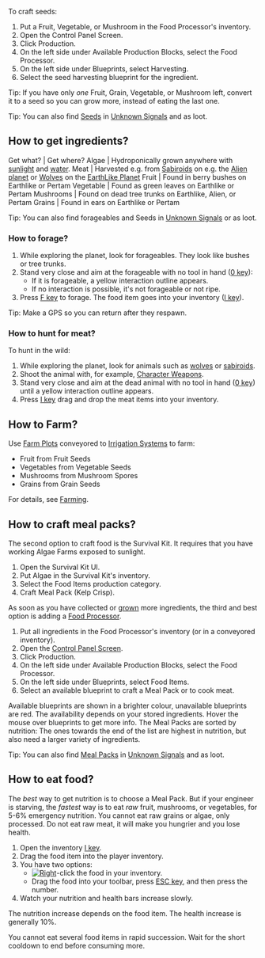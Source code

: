 
To craft seeds:

1.  Put a Fruit, Vegetable, or Mushroom in the Food Processor's inventory.
2.  Open the Control Panel Screen.
3.  Click Production.
4.  On the left side under Available Production Blocks, select the Food Processor.
5.  On the left side under Blueprints, select Harvesting.
6.  Select the seed harvesting blueprint for the ingredient.

Tip: If you have only _one_ Fruit, Grain, Vegetable, or Mushroom left, convert it to a seed so you can grow more, instead of eating the last one.

Tip: You can also find [Seeds](https://spaceengineers.wiki.gg/wiki/Seeds "Seeds") in [Unknown Signals](https://spaceengineers.wiki.gg/wiki/Unknown_Signals "Unknown Signals") and as loot.

## How to get ingredients?

Get what? | Get where? Algae | Hydroponically grown anywhere with [sunlight](https://spaceengineers.wiki.gg/wiki/Algae_Farm "Algae Farm") and [water](https://spaceengineers.wiki.gg/wiki/Irrigation_System "Irrigation System"). Meat | Harvested e.g. from [Sabiroids](https://spaceengineers.wiki.gg/wiki/Sabiroids "Sabiroids") on e.g. the [Alien planet](https://spaceengineers.wiki.gg/wiki/Alien_planet "Alien planet") or [Wolves](https://spaceengineers.wiki.gg/wiki/Wolves "Wolves") on the [EarthLike Planet](https://spaceengineers.wiki.gg/wiki/EarthLike_Planet "EarthLike Planet") Fruit | Found in berry bushes on Earthlike or Pertam Vegetable | Found as green leaves on Earthlike or Pertam Mushrooms | Found on dead tree trunks on Earthlike, Alien, or Pertam Grains | Found in ears on Earthlike or Pertam

Tip: You can also find forageables and Seeds in [Unknown Signals](https://spaceengineers.wiki.gg/wiki/Unknown_Signals "Unknown Signals") or as loot.

### How to forage?

1.  While exploring the planet, look for forageables. They look like bushes or tree trunks.
2.  Stand very close and aim at the forageable with no tool in hand ([0 key](https://spaceengineers.wiki.gg/wiki/Key_Bindings "Key Bindings")):
    *   If it is forageable, a yellow interaction outline appears.
    *   If no interaction is possible, it's not forageable or not ripe.
3.  Press [F key](https://spaceengineers.wiki.gg/wiki/Key_Bindings "Key Bindings") to forage. The food item goes into your inventory ([I key](https://spaceengineers.wiki.gg/wiki/Key_Bindings "Key Bindings")).

Tip: Make a GPS so you can return after they respawn.

### How to hunt for meat?

To hunt in the wild:

1.  While exploring the planet, look for animals such as [wolves](https://spaceengineers.wiki.gg/wiki/Wolves "Wolves") or [sabiroids](https://spaceengineers.wiki.gg/wiki/Sabiroids "Sabiroids").
2.  Shoot the animal with, for example, [Character Weapons](https://spaceengineers.wiki.gg/wiki/Character_Weapons "Character Weapons").
3.  Stand very close and aim at the dead animal with no tool in hand ([0 key](https://spaceengineers.wiki.gg/wiki/Key_Bindings "Key Bindings")) until a yellow interaction outline appears.
4.  Press [I key](https://spaceengineers.wiki.gg/wiki/Key_Bindings "Key Bindings") drag and drop the meat items into your inventory.

## How to Farm?

Use [Farm Plots](https://spaceengineers.wiki.gg/wiki/Farm_Plot "Farm Plot") conveyored to [Irrigation Systems](https://spaceengineers.wiki.gg/wiki/Irrigation_System "Irrigation System") to farm:

*   Fruit from Fruit Seeds
*   Vegetables from Vegetable Seeds
*   Mushrooms from Mushroom Spores
*   Grains from Grain Seeds

For details, see [Farming](https://spaceengineers.wiki.gg/wiki/Farming "Farming").

## How to craft meal packs?

The second option to craft food is the Survival Kit. It requires that you have working Algae Farms exposed to sunlight.

1.  Open the Survival Kit UI.
2.  Put Algae in the Survival Kit's inventory.
3.  Select the Food Items production category.
4.  Craft Meal Pack (Kelp Crisp).

As soon as you have collected or [grown](https://spaceengineers.wiki.gg/wiki/Farm_Plot "Farm Plot") more ingredients, the third and best option is adding a [Food Processor](https://spaceengineers.wiki.gg/wiki/Food_Processor "Food Processor").

1.  Put all ingredients in the Food Processor's inventory (or in a conveyored inventory).
2.  Open the [Control Panel Screen](https://spaceengineers.wiki.gg/wiki/Control_Panel_Screen "Control Panel Screen").
3.  Click Production.
4.  On the left side under Available Production Blocks, select the Food Processor.
5.  On the left side under Blueprints, select Food Items.
6.  Select an available blueprint to craft a Meal Pack or to cook meat.

Available blueprints are shown in a brighter colour, unavailable blueprints are red. The availability depends on your stored ingredients. Hover the mouse over blueprints to get more info. The Meal Packs are sorted by nutrition: The ones towards the end of the list are highest in nutrition, but also need a larger variety of ingredients.

Tip: You can also find [Meal Packs](https://spaceengineers.wiki.gg/wiki/Meal_Pack "Meal Pack") in [Unknown Signals](https://spaceengineers.wiki.gg/wiki/Unknown_Signals "Unknown Signals") and as loot.

## How to eat food?

The _best_ way to get nutrition is to choose a Meal Pack. But if your engineer is starving, the _fastest_ way is to eat _raw_ fruit, mushrooms, or vegetables, for 5-6% emergency nutrition. You cannot eat raw grains or algae, only processed. Do not eat raw meat, it will make you hungrier and you lose health.

1.  Open the inventory [I key](https://spaceengineers.wiki.gg/wiki/Key_Bindings "Key Bindings").
2.  Drag the food item into the player inventory.
3.  You have two options:
    *   [![Right](https://commons.wiki.gg/images/thumb/Keyboard_White_Mouse_Right.png/20px-Keyboard_White_Mouse_Right.png?3581de)](https://spaceengineers.wiki.gg/wiki/File:Keyboard_White_Mouse_Right.png "Right")\-click the food in your inventory.
    *   Drag the food into your toolbar, press [ESC key](https://spaceengineers.wiki.gg/wiki/Key_Bindings "Key Bindings"), and then press the number.
4.  Watch your nutrition and health bars increase slowly.

The nutrition increase depends on the food item. The health increase is generally 10%.

You cannot eat several food items in rapid succession. Wait for the short cooldown to end before consuming more.
